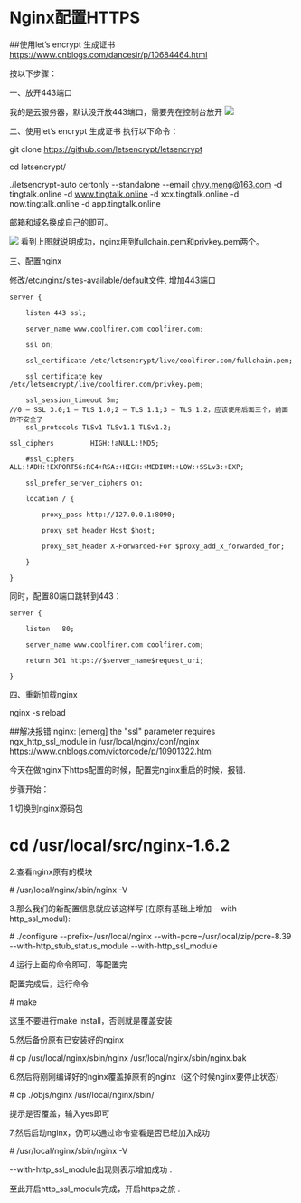 # Nginx配置HTTPS

##使用let’s encrypt 生成证书
https://www.cnblogs.com/dancesir/p/10684464.html

按以下步骤：

一、放开443端口

我的是云服务器，默认没开放443端口，需要先在控制台放开
![](https://images2017.cnblogs.com/blog/447370/201801/447370-20180105173057518-1120919730.png)

二、使用let’s encrypt 生成证书
执行以下命令：

git clone https://github.com/letsencrypt/letsencrypt

cd letsencrypt/

./letsencrypt-auto certonly --standalone --email chyy.meng@163.com -d tingtalk.online -d www.tingtalk.online -d xcx.tingtalk.online -d now.tingtalk.online -d app.tingtalk.online

邮箱和域名换成自己的即可。

![](https://images2017.cnblogs.com/blog/447370/201801/447370-20180105173230221-959825047.png)
看到上图就说明成功，nginx用到fullchain.pem和privkey.pem两个。

三、配置nginx

修改/etc/nginx/sites-available/default文件, 增加443端口
```
server {

    listen 443 ssl;

    server_name www.coolfirer.com coolfirer.com;

    ssl on;

    ssl_certificate /etc/letsencrypt/live/coolfirer.com/fullchain.pem;

    ssl_certificate_key /etc/letsencrypt/live/coolfirer.com/privkey.pem;

    ssl_session_timeout 5m;
//0 – SSL 3.0;1 – TLS 1.0;2 – TLS 1.1;3 – TLS 1.2，应该使用后面三个，前面的不安全了
    ssl_protocols TLSv1 TLSv1.1 TLSv1.2;

ssl_ciphers         HIGH:!aNULL:!MD5;   

    #ssl_ciphers ALL:!ADH:!EXPORT56:RC4+RSA:+HIGH:+MEDIUM:+LOW:+SSLv3:+EXP;

    ssl_prefer_server_ciphers on;

    location / {

        proxy_pass http://127.0.0.1:8090;

        proxy_set_header Host $host;

        proxy_set_header X-Forwarded-For $proxy_add_x_forwarded_for;

    }

}
```
同时，配置80端口跳转到443：
```
server {

    listen   80;

    server_name www.coolfirer.com coolfirer.com;

    return 301 https://$server_name$request_uri;

}
```
四、重新加载nginx

nginx -s reload

##解决报错 nginx: [emerg] the "ssl" parameter requires ngx_http_ssl_module in /usr/local/nginx/conf/nginx
https://www.cnblogs.com/victorcode/p/10901322.html

今天在做nginx下https配置的时候，配置完nginx重启的时候，报错. 

步骤开始：

1.切换到nginx源码包

 # cd /usr/local/src/nginx-1.6.2

2.查看nginx原有的模块

\# /usr/local/nginx/sbin/nginx -V

3.那么我们的新配置信息就应该这样写 (在原有基础上增加 --with-http_ssl_modul):

\# ./configure --prefix=/usr/local/nginx --with-pcre=/usr/local/zip/pcre-8.39 --with-http_stub_status_module --with-http_ssl_module

4.运行上面的命令即可，等配置完

配置完成后，运行命令

\# make

这里不要进行make install，否则就是覆盖安装

5.然后备份原有已安装好的nginx

\# cp /usr/local/nginx/sbin/nginx /usr/local/nginx/sbin/nginx.bak

6.然后将刚刚编译好的nginx覆盖掉原有的nginx（这个时候nginx要停止状态）

\# cp ./objs/nginx /usr/local/nginx/sbin/

提示是否覆盖，输入yes即可

7.然后启动nginx，仍可以通过命令查看是否已经加入成功

\# /usr/local/nginx/sbin/nginx -V

--with-http_ssl_module出现则表示增加成功 .

至此开启http_ssl_module完成，开启https之旅 .